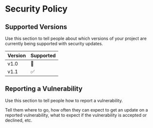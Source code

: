 # Security Policy

## Supported Versions

Use this section to tell people about which versions of your project are
currently being supported with security updates.

| Version | Supported |
| ------- | ----------|
|  v1.0   | 🛑        |
|  v1.1   | ✅        |

## Reporting a Vulnerability

Use this section to tell people how to report a vulnerability.

Tell them where to go, how often they can expect to get an update on a
reported vulnerability, what to expect if the vulnerability is accepted or
declined, etc.
